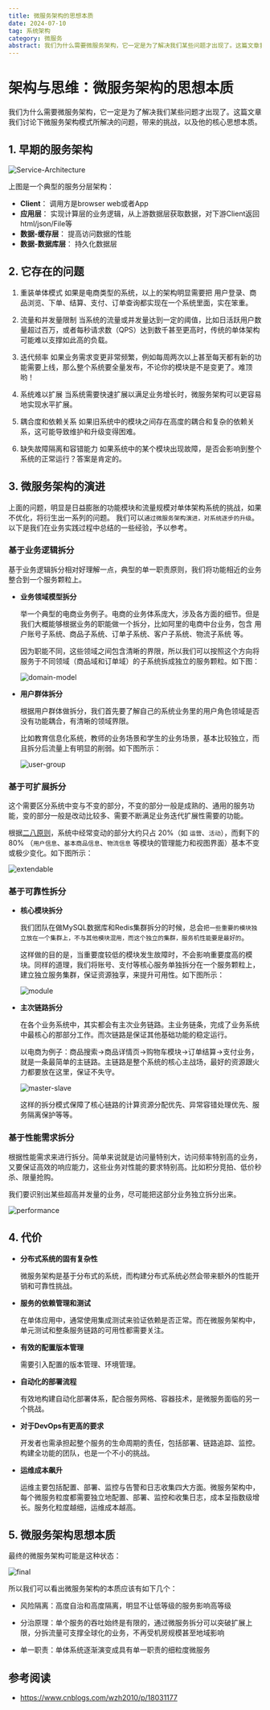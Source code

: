 ```yaml
---
title: 微服务架构的思想本质
date: 2024-07-10
tag: 系统架构
category: 微服务
abstract: 我们为什么需要微服务架构，它一定是为了解决我们某些问题才出现了。这篇文章我们讨论下微服务架构模式所解决的问题，带来的挑战，以及他的核心思想本质。
---
```


# 架构与思维：微服务架构的思想本质

我们为什么需要微服务架构，它一定是为了解决我们某些问题才出现了。这篇文章我们讨论下微服务架构模式所解决的问题，带来的挑战，以及他的核心思想本质。

## 1. 早期的服务架构

![Service-Architecture](https://img2024.cnblogs.com/blog/167509/202407/167509-20240706124740488-827420398.png)

上图是一个典型的服务分层架构：

- **Client**： 调用方是browser web或者App
- **应用层**： 实现计算层的业务逻辑，从上游数据层获取数据，对下游Client返回html/json/File等
- **数据-缓存层**： 提高访问数据的性能
- **数据-数据库层**： 持久化数据层

## 2. 它存在的问题

1. 重装单体模式
如果是电商类型的系统，以上的架构明显需要把 用户登录、商品浏览、下单、结算、支付、订单查询都实现在一个系统里面，实在笨重。

2. 流量和并发量限制
当系统的流量或并发量达到一定的阈值，比如日活跃用户数量超过百万，或者每秒请求数（QPS）达到数千甚至更高时，传统的单体架构可能难以支撑如此高的负载。

3. 迭代频率
如果业务需求变更非常频繁，例如每周两次以上甚至每天都有新的功能需要上线，那么整个系统要全量发布，不论你的模块是不是变更了。难顶哟！

4. 系统难以扩展
当系统需要快速扩展以满足业务增长时，微服务架构可以更容易地实现水平扩展。

4. 耦合度和依赖关系
如果旧系统中的模块之间存在高度的耦合和复杂的依赖关系，这可能导致维护和升级变得困难。

5. 缺失故障隔离和容错能力
如果系统中的某个模块出现故障，是否会影响到整个系统的正常运行？答案是肯定的。

## 3. 微服务架构的演进

上面的问题，明显是日益膨胀的功能模块和流量规模对单体架构系统的挑战，如果不优化，将衍生出一系列的问题。
我们可以`通过微服务架构演进，对系统逐步的升级`。以下是我们在业务实践过程中总结的一些经验，予以参考。

### 基于业务逻辑拆分

基于业务逻辑拆分相对好理解一点，典型的单一职责原则，我们将功能相近的业务整合到一个服务颗粒上。

- **业务领域模型拆分**

  举一个典型的电商业务例子。电商的业务体系庞大，涉及各方面的细节。但是我们大概能够根据业务的职能做一个拆分，比如阿里的电商中台业务，包含 用户账号子系统、商品子系统、订单子系统、客户子系统、物流子系统 等。

  因为职能不同，这些领域之间包含清晰的界限，所以我们可以按照这个方向将服务于不同领域（商品域和订单域）的子系统拆成独立的服务颗粒。如下图：

  ![domain-model](https://img2024.cnblogs.com/blog/167509/202407/167509-20240706135531854-1663912903.png)

- **用户群体拆分**

  根据用户群体做拆分，我们首先要了解自己的系统业务里的用户角色领域是否没有功能耦合，有清晰的领域界限。

  比如教育信息化系统，教师的业务场景和学生的业务场景，基本比较独立，而且拆分后流量上有明显的削弱。如下图所示：

  ![user-group](https://img2024.cnblogs.com/blog/167509/202407/167509-20240706135917016-909483513.png)

### 基于可扩展拆分

这个需要区分系统中变与不变的部分，不变的部分一般是成熟的、通用的服务功能，变的部分一般是改动比较多、需要不断满足业务迭代扩展性需要的功能。

根据[二八原则](https://mp.weixin.qq.com/s/N4d7BKrlR-yGhrWbcOrNHw)，系统中经常变动的部分大约只占 20%（如 `运营`、`活动`），而剩下的 80% （`用户信息`、`基本商品信息`、`物流信息` 等模块的管理能力和视图界面）基本不变或极少变化。如下图所示：

![extendable](https://img2024.cnblogs.com/blog/167509/202407/167509-20240706140456402-906126669.png)

### 基于可靠性拆分

- **核心模块拆分**
  
  我们团队在做MySQL数据库和Redis集群拆分的时候，总会`把一些重要的模块独立放在一个集群上，不与其他模块混用，而这个独立的集群，服务机性能要是最好的`。
  
  这样做的目的是，当重要度较低的模块发生故障时，不会影响重要度高的模块。同样的道理，我们将账号、支付等核心服务单独拆分在一个服务颗粒上，建立独立服务集群，保证资源独享，来提升可用性。如下图所示：

  ![module](https://img2024.cnblogs.com/blog/167509/202407/167509-20240706141317534-662911407.png)

- **主次链路拆分**

  在各个业务系统中，其实都会有主次业务链路。主业务链条，完成了业务系统中最核心的那部分工作。而次链路是保证其他基础功能的稳定运行。

  以电商为例子：商品搜索->商品详情页->购物车模块->订单结算->支付业务，就是一条最简单的主链路。主链路是整个系统的核心主战场，最好的资源跟火力都要放在这里，保证不失守。

  ![master-slave](https://img2024.cnblogs.com/blog/167509/202407/167509-20240706141358239-811492091.png)

  这样的拆分模式保障了核心链路的计算资源分配优先、异常容错处理优先、服务隔离保护等等。

### 基于性能需求拆分

根据性能需求来进行拆分。简单来说就是访问量特别大，访问频率特别高的业务，又要保证高效的响应能力，这些业务对性能的要求特别高。比如积分竞拍、低价秒杀、限量抢购。

我们要识别出某些超高并发量的业务，尽可能把这部分业务独立拆分出来。

![performance](https://img2024.cnblogs.com/blog/167509/202407/167509-20240706143050326-557820664.png)

## 4. 代价

- **分布式系统的固有复杂性**

  微服务架构是基于分布式的系统，而构建分布式系统必然会带来额外的性能开销和可靠性挑战。

- **服务的依赖管理和测试**

  在单体应用中，通常使用集成测试来验证依赖是否正常。而在微服务架构中，单元测试和整条服务链路的可用性都需要关注。
- **有效的配置版本管理**

  需要引入配置的版本管理、环境管理。

- **自动化的部署流程**

  有效地构建自动化部署体系，配合服务网格、容器技术，是微服务面临的另一个挑战。

- **对于DevOps有更高的要求**

  开发者也需承担起整个服务的生命周期的责任，包括部署、链路追踪、监控。构建全功能的团队，也是一个不小的挑战。

- **运维成本飙升**

  运维主要包括配置、部署、监控与告警和日志收集四大方面。微服务架构中，每个微服务粒度都需要独立地配置、部署、监控和收集日志，成本呈指数级增长。服务化粒度越细，运维成本越高。

## 5. 微服务架构思想本质

最终的微服务架构可能是这种状态：

![final](https://img2024.cnblogs.com/blog/167509/202407/167509-20240706145933582-956307400.png)

所以我们可以看出微服务架构的本质应该有如下几个：

- 风险隔离：高度自治和高度隔离，明显不让低等级的服务影响高等级

- 分治原理：单个服务的吞吐始终是有限的，通过微服务拆分可以突破扩展上限，分拆流量可支撑全球化的业务，不再受机房规模甚至地域影响

- 单一职责：单体系统逐渐演变成具有单一职责的细粒度微服务

## 参考阅读

- https://www.cnblogs.com/wzh2010/p/18031177
